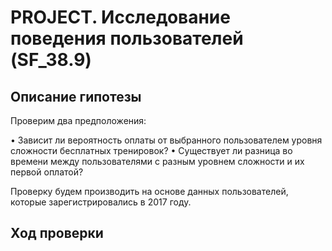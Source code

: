 # PROJECT. Исследование поведения пользователей (SF_38.9)
## Описание гипотезы

Проверим два предположения:

• Зависит ли вероятность оплаты от выбранного пользователем уровня сложности бесплатных тренировок?
• Существует ли разница во времени между пользователями с разным уровнем сложности и их первой оплатой?

Проверку будем производить на основе данных пользователей, которые зарегистрировались в 2017 году.
## Ход проверки

